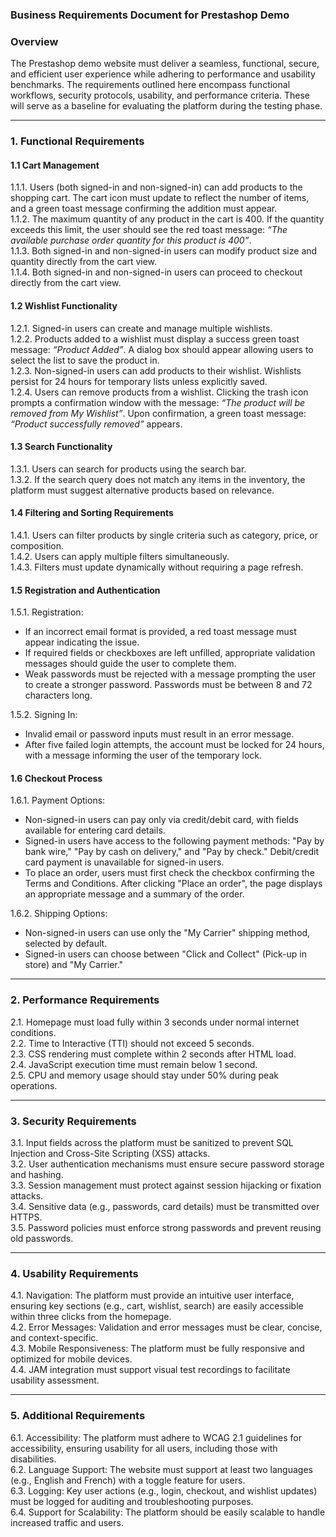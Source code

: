 ### **Business Requirements Document for Prestashop Demo**

### **Overview**

The Prestashop demo website must deliver a seamless, functional, secure, and efficient user experience while adhering to performance and usability benchmarks. The requirements outlined here encompass functional workflows, security protocols, usability, and performance criteria. These will serve as a baseline for evaluating the platform during the testing phase.

---

### **1\. Functional Requirements**

#### **1.1 Cart Management**

1.1.1. Users (both signed-in and non-signed-in) can add products to the shopping cart. The cart icon must update to reflect the number of items, and a green toast message confirming the addition must appear.  
1.1.2. The maximum quantity of any product in the cart is 400\. If the quantity exceeds this limit, the user should see the red toast message: *“The available purchase order quantity for this product is 400”*.  
1.1.3. Both signed-in and non-signed-in users can modify product size and quantity directly from the cart view.  
1.1.4. Both signed-in and non-signed-in users can proceed to checkout directly from the cart view.

#### 

#### **1.2 Wishlist Functionality**

1.2.1. Signed-in users can create and manage multiple wishlists.  
1.2.2. Products added to a wishlist must display a success green toast message: *“Product Added”*. A dialog box should appear allowing users to select the list to save the product in.  
1.2.3. Non-signed-in users can add products to their wishlist. Wishlists persist for 24 hours for temporary lists unless explicitly saved.  
1.2.4. Users can remove products from a wishlist. Clicking the trash icon prompts a confirmation window with the message: *“The product will be removed from My Wishlist”*. Upon confirmation, a green toast message: *“Product successfully removed”* appears.

#### **1.3 Search Functionality**

1.3.1. Users can search for products using the search bar.  
1.3.2. If the search query does not match any items in the inventory, the platform must suggest alternative products based on relevance.

#### 

#### 

#### 

#### **1.4 Filtering and Sorting Requirements**

1.4.1. Users can filter products by single criteria such as category, price, or composition.  
1.4.2. Users can apply multiple filters simultaneously.   
1.4.3. Filters must update dynamically without requiring a page refresh.

#### **1.5 Registration and Authentication**

1.5.1. Registration:

* If an incorrect email format is provided, a red toast message must appear indicating the issue.  
* If required fields or checkboxes are left unfilled, appropriate validation messages should guide the user to complete them.  
* Weak passwords must be rejected with a message prompting the user to create a stronger password. Passwords must be between 8 and 72 characters long.

1.5.2. Signing In:

* Invalid email or password inputs must result in an error message.  
* After five failed login attempts, the account must be locked for 24 hours, with a message informing the user of the temporary lock.


#### **1.6 Checkout Process**

1.6.1. Payment Options:

* Non-signed-in users can pay only via credit/debit card, with fields available for entering card details.  
* Signed-in users have access to the following payment methods: "Pay by bank wire," "Pay by cash on delivery," and "Pay by check." Debit/credit card payment is unavailable for signed-in users.  
* To place an order, users must first check the checkbox confirming the Terms and Conditions. After clicking "Place an order", the page displays an appropriate message and a summary of the order.


1.6.2. Shipping Options:

* Non-signed-in users can use only the "My Carrier" shipping method, selected by default.  
* Signed-in users can choose between "Click and Collect" (Pick-up in store) and "My Carrier."

---

### 

### 

### **2\. Performance Requirements**

2.1. Homepage must load fully within 3 seconds under normal internet conditions.  
2.2. Time to Interactive (TTI) should not exceed 5 seconds.  
2.3. CSS rendering must complete within 2 seconds after HTML load.  
2.4. JavaScript execution time must remain below 1 second.  
2.5. CPU and memory usage should stay under 50% during peak operations.

---

### **3\. Security Requirements**

3.1. Input fields across the platform must be sanitized to prevent SQL Injection and Cross-Site Scripting (XSS) attacks.  
3.2. User authentication mechanisms must ensure secure password storage and hashing.  
3.3. Session management must protect against session hijacking or fixation attacks.  
3.4. Sensitive data (e.g., passwords, card details) must be transmitted over HTTPS.  
3.5. Password policies must enforce strong passwords and prevent reusing old passwords.

---

### **4\. Usability Requirements**

4.1. Navigation: The platform must provide an intuitive user interface, ensuring key sections (e.g., cart, wishlist, search) are easily accessible within three clicks from the homepage.  
4.2. Error Messages: Validation and error messages must be clear, concise, and context-specific.  
4.3. Mobile Responsiveness: The platform must be fully responsive and optimized for mobile devices.  
4.4. JAM integration must support visual test recordings to facilitate usability assessment.

---

### **5\. Additional Requirements**

6.1. Accessibility: The platform must adhere to WCAG 2.1 guidelines for accessibility, ensuring usability for all users, including those with disabilities.  
6.2. Language Support: The website must support at least two languages (e.g., English and French) with a toggle feature for users.  
6.3. Logging: Key user actions (e.g., login, checkout, and wishlist updates) must be logged for auditing and troubleshooting purposes.  
6.4. Support for Scalability: The platform should be easily scalable to handle increased traffic and users.

